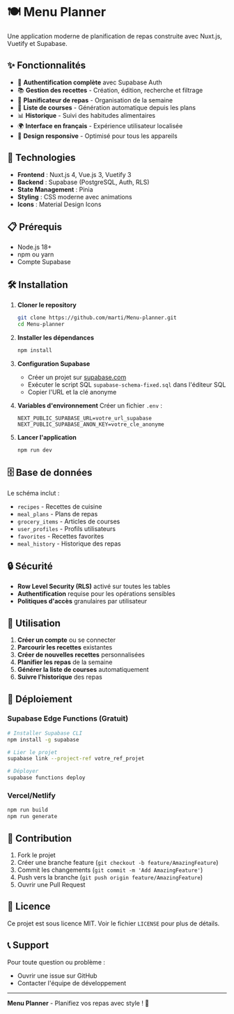 # 🍽️ Menu Planner

Une application moderne de planification de repas construite avec Nuxt.js, Vuetify et Supabase.

## ✨ Fonctionnalités

- 🔐 **Authentification complète** avec Supabase Auth
- 📚 **Gestion des recettes** - Création, édition, recherche et filtrage
- 📅 **Planificateur de repas** - Organisation de la semaine
- 🛒 **Liste de courses** - Génération automatique depuis les plans
- 📊 **Historique** - Suivi des habitudes alimentaires
- 🌍 **Interface en français** - Expérience utilisateur localisée
- 📱 **Design responsive** - Optimisé pour tous les appareils

## 🚀 Technologies

- **Frontend** : Nuxt.js 4, Vue.js 3, Vuetify 3
- **Backend** : Supabase (PostgreSQL, Auth, RLS)
- **State Management** : Pinia
- **Styling** : CSS moderne avec animations
- **Icons** : Material Design Icons

## 📋 Prérequis

- Node.js 18+ 
- npm ou yarn
- Compte Supabase

## 🛠️ Installation

1. **Cloner le repository**
   ```bash
   git clone https://github.com/marti/Menu-planner.git
   cd Menu-planner
   ```

2. **Installer les dépendances**
   ```bash
   npm install
   ```

3. **Configuration Supabase**
   - Créer un projet sur [supabase.com](https://supabase.com)
   - Exécuter le script SQL `supabase-schema-fixed.sql` dans l'éditeur SQL
   - Copier l'URL et la clé anonyme

4. **Variables d'environnement**
   Créer un fichier `.env` :
   ```env
   NEXT_PUBLIC_SUPABASE_URL=votre_url_supabase
   NEXT_PUBLIC_SUPABASE_ANON_KEY=votre_cle_anonyme
   ```

5. **Lancer l'application**
   ```bash
   npm run dev
   ```

## 🗄️ Base de données

Le schéma inclut :
- `recipes` - Recettes de cuisine
- `meal_plans` - Plans de repas
- `grocery_items` - Articles de courses
- `user_profiles` - Profils utilisateurs
- `favorites` - Recettes favorites
- `meal_history` - Historique des repas

## 🔒 Sécurité

- **Row Level Security (RLS)** activé sur toutes les tables
- **Authentification** requise pour les opérations sensibles
- **Politiques d'accès** granulaires par utilisateur

## 📱 Utilisation

1. **Créer un compte** ou se connecter
2. **Parcourir les recettes** existantes
3. **Créer de nouvelles recettes** personnalisées
4. **Planifier les repas** de la semaine
5. **Générer la liste de courses** automatiquement
6. **Suivre l'historique** des repas

## 🚀 Déploiement

### Supabase Edge Functions (Gratuit)
```bash
# Installer Supabase CLI
npm install -g supabase

# Lier le projet
supabase link --project-ref votre_ref_projet

# Déployer
supabase functions deploy
```

### Vercel/Netlify
```bash
npm run build
npm run generate
```

## 🤝 Contribution

1. Fork le projet
2. Créer une branche feature (`git checkout -b feature/AmazingFeature`)
3. Commit les changements (`git commit -m 'Add AmazingFeature'`)
4. Push vers la branche (`git push origin feature/AmazingFeature`)
5. Ouvrir une Pull Request

## 📄 Licence

Ce projet est sous licence MIT. Voir le fichier `LICENSE` pour plus de détails.

## 📞 Support

Pour toute question ou problème :
- Ouvrir une issue sur GitHub
- Contacter l'équipe de développement

---

**Menu Planner** - Planifiez vos repas avec style ! 🎉

